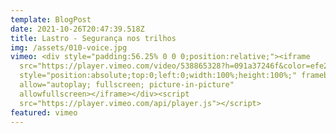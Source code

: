 ```yaml
---
template: BlogPost
date: 2021-10-26T20:47:39.518Z
title: Lastro - Segurança nos trilhos
img: /assets/010-voice.jpg
vimeo: <div style="padding:56.25% 0 0 0;position:relative;"><iframe
  src="https://player.vimeo.com/video/538865328?h=091a37246f&color=efe200&title=0&byline=0&portrait=0"
  style="position:absolute;top:0;left:0;width:100%;height:100%;" frameborder="0"
  allow="autoplay; fullscreen; picture-in-picture"
  allowfullscreen></iframe></div><script
  src="https://player.vimeo.com/api/player.js"></script>
featured: vimeo
---
```

